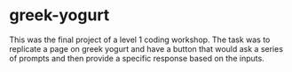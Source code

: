 # greek-yogurt
This was the final project of a level 1 coding workshop. The task was to replicate a page on greek yogurt and have a button that would ask a series of prompts and then provide a specific response based on the inputs. 
